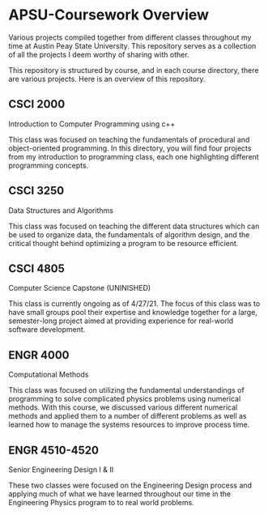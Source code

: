 # APSU-Coursework Overview
Various projects compiled together from different classes throughout my time at Austin Peay State University. This repository serves as a collection of all the projects I deem worthy of sharing with other.

This repository is structured by course, and in each course directory, there are various projects. Here is an overview of this repository.

## CSCI 2000
Introduction to Computer Programming using c++

This class was focused on teaching the fundamentals of procedural and object-oriented programming. In this directory, you will find four projects from my introduction to programming class, each one highlighting different programming concepts. 


## CSCI 3250
Data Structures and Algorithms

This class was focused on teaching the different data structures which can be used to organize data, the fundamentals of algorithm design, and the critical thought behind optimizing a program to be resource efficient.


## CSCI 4805
Computer Science Capstone (UNINISHED)

This class is currently ongoing as of 4/27/21. The focus of this class was to have small groups pool their expertise and knowledge together for a large, semester-long project aimed at providing experience for real-world software development.


## ENGR 4000
Computational Methods

This class was focused on utilizing the fundamental understandings of programming to solve complicated physics problems using numerical methods. With this course, we discussed various different numerical methods and applied them to a number of different problems as well as learned how to manage the systems resources to improve process time.


## ENGR 4510-4520
Senior Engineering Design I & II

These two classes were focused on the Engineering Design process and applying much of what we have learned throughout our time in the Engineering Physics program to to real world problems. 



